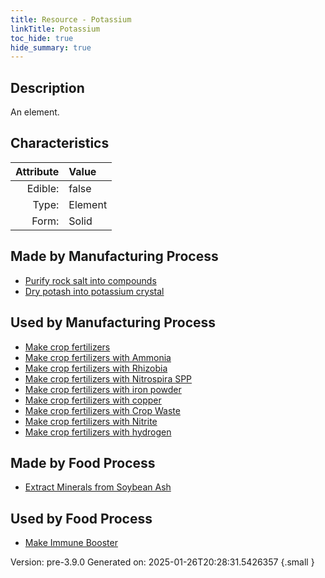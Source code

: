 ```yaml
---
title: Resource - Potassium
linkTitle: Potassium
toc_hide: true
hide_summary: true
---
```


## Description
An element.

## Characteristics

| Attribute      | Value |
|--------:|:------|
|Edible:|false|
|Type:|Element|
|Form:|Solid|
 
## Made by Manufacturing Process

- [Purify rock salt into compounds](/docs/definitions/process/purify-rock-salt-into-compounds)
- [Dry potash into potassium crystal](/docs/definitions/process/dry-potash-into-potassium-crystal)

## Used by Manufacturing Process

- [Make crop fertilizers](/docs/definitions/process/make-crop-fertilizers)
- [Make crop fertilizers with Ammonia](/docs/definitions/process/make-crop-fertilizers-with-ammonia)
- [Make crop fertilizers with Rhizobia](/docs/definitions/process/make-crop-fertilizers-with-rhizobia)
- [Make crop fertilizers with Nitrospira SPP](/docs/definitions/process/make-crop-fertilizers-with-nitrospira-spp)
- [Make crop fertilizers with iron powder](/docs/definitions/process/make-crop-fertilizers-with-iron-powder)
- [Make crop fertilizers with copper](/docs/definitions/process/make-crop-fertilizers-with-copper)
- [Make crop fertilizers with Crop Waste](/docs/definitions/process/make-crop-fertilizers-with-crop-waste)
- [Make crop fertilizers with Nitrite](/docs/definitions/process/make-crop-fertilizers-with-nitrite)
- [Make crop fertilizers with hydrogen](/docs/definitions/process/make-crop-fertilizers-with-hydrogen)


## Made by Food Process

- [Extract Minerals from Soybean Ash](/docs/definitions/food/extract-minerals-from-soybean-ash)

    
## Used by Food Process

- [Make Immune Booster](/docs/definitions/food/make-immune-booster)


Version: pre-3.9.0 Generated on: 2025-01-26T20:28:31.5426357
{.small }
